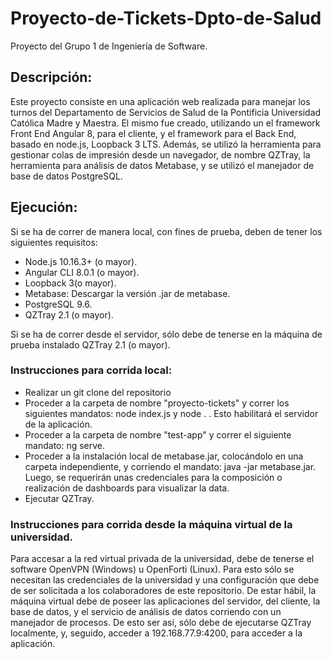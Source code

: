 # Proyecto-de-Tickets-Dpto-de-Salud
Proyecto del Grupo 1 de Ingeniería de Software.

## Descripción:
Este proyecto consiste en una aplicación web realizada para manejar los turnos del Departamento de Servicios de Salud de la Pontificia Universidad Católica Madre y Maestra. El mismo fue creado, utilizando un el framework Front End Angular 8, para el cliente, y el framework para el Back End, basado en node.js, Loopback 3 LTS.
Además, se utilizó la herramienta para gestionar colas de impresión desde un navegador, de nombre QZTray, la herramienta para análisis de datos Metabase, y se utilizó el manejador de base de datos PostgreSQL. 

## Ejecución:
Si se ha de correr de manera local, con fines de prueba, deben de tener los siguientes requisitos: 
* Node.js 10.16.3+ (o mayor).
* Angular CLI 8.0.1 (o mayor).
* Loopback 3(o mayor).
* Metabase: Descargar la versión .jar de metabase.
* PostgreSQL 9.6.
* QZTray 2.1 (o mayor).

Si se ha de correr desde el servidor, sólo debe de tenerse en la máquina de prueba instalado QZTray 2.1 (o mayor).

### Instrucciones para corrida local:
* Realizar un git clone del repositorio
* Proceder a la carpeta de nombre "proyecto-tickets" y correr los siguientes mandatos: node index.js y node . . Esto habilitará el servidor de la aplicación. 
* Proceder a la carpeta de nombre "test-app" y correr el siguiente mandato: ng serve.
* Proceder a la instalación local de metabase.jar, colocándolo en una carpeta independiente, y corriendo el mandato: java -jar metabase.jar. Luego, se requerirán unas credenciales para la composición o realización de dashboards para visualizar la data. 
* Ejecutar QZTray. 

### Instrucciones para corrida desde la máquina virtual de la universidad.
Para accesar a la red virtual privada de la universidad, debe de tenerse el software OpenVPN (Windows) u OpenForti (Linux). Para esto sólo se necesitan las credenciales de la universidad y una configuración que debe de ser solicitada a los colaboradores de este repositorio. 
De estar hábil, la máquina virtual debe de poseer las aplicaciones del servidor, del cliente, la base de datos, y el servicio de análisis de datos corriendo con un manejador de procesos. 
De esto ser así, sólo debe de ejecutarse QZTray localmente, y, seguido, acceder a 192.168.77.9:4200, para acceder a la aplicación.
